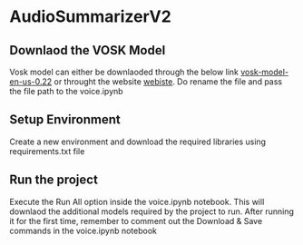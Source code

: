 # AudioSummarizerV2

## Downlaod the VOSK Model
Vosk model can either be downlaoded through the below link
[vosk-model-en-us-0.22](https://alphacephei.com/vosk/models/vosk-model-en-us-0.22.zip)
or throught the website 
[webiste](https://alphacephei.com/vosk/models).
Do rename the file and pass the file path to the voice.ipynb

## Setup Environment
Create a new environment and download the required libraries using requirements.txt file

## Run the project
Execute the Run All option inside the voice.ipynb notebook.
This will downlaod the additional models required by the project to run.
After running it for the first time, remember to comment out the Download & Save commands in the voice.ipynb notebook


